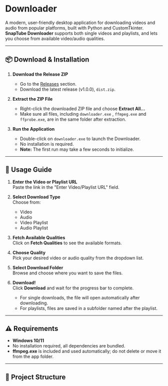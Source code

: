 # Downloader 
A modern, user-friendly desktop application for downloading videos and audio from popular platforms, built with Python and CustomTkinter.  
**SnapTube Downloader** supports both single videos and playlists, and lets you choose from available video/audio qualities.

---

## 📦 Download & Installation

1. **Download the Release ZIP**
   - Go to the [Releases](https://github.com/TarekMohammedgg/video_downloader_app/releases) section.
   - Download the latest release (v1.0.0), `dist.zip`.

2. **Extract the ZIP File**
   - Right-click the downloaded ZIP file and choose **Extract All...**  
   - Make sure all files, including `downloader.exe` , `ffmpeg.exe` and `ffprobe.exe`, are in the same folder after extraction.

3. **Run the Application**
   - Double-click on `downloader.exe` to launch the  Downloader.
   - No installation is required.  
   - **Note:** The first run may take a few seconds to initialize.

---

## 📝 Usage Guide

1. **Enter the Video or Playlist URL**  
   Paste the link in the "Enter Video/Playlist URL" field.

2. **Select Download Type**  
   Choose from:
   - Video
   - Audio
   - Video Playlist
   - Audio Playlist

3. **Fetch Available Qualities**  
   Click on **Fetch Qualities** to see the available formats.

4. **Choose Quality**  
   Pick your desired video or audio quality from the dropdown list.

5. **Select Download Folder**  
   Browse and choose where you want to save the files.

6. **Download!**  
   Click **Download** and wait for the progress bar to complete.
   - For single downloads, the file will open automatically after downloading.
   - For playlists, files are saved in a subfolder named after the playlist.

---

## ⚠️ Requirements

- **Windows 10/11**
- No installation required, all dependencies are bundled.
- **ffmpeg.exe** is included and used automatically; do not delete or move it from the app folder.

---

## 📂 Project Structure


